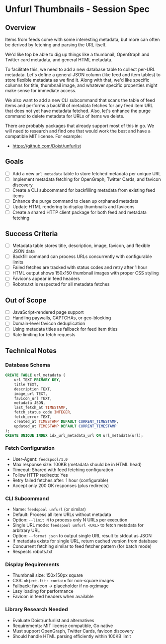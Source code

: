 # Unfurl Thumbnails - Session Spec

## Overview

Items from feeds come with some interesting metadata, but more can often be derived by fetching and parsing the URL itself.

We'd like top be able to dig up things like a thumbnail, OpenGraph and Twitter card metadata, and general HTML metadata.

To facilitate this, we need to add a new database table to collect per-URL metadata. Let's define a general JSON column
(like feed and item tables) to store flexible metadata as we find it. Along with that, we'd like specific columns for
title, thumbnail image, and whatever specific properties might make sense for immediate access.

We also want to add a new CLI subcommand that scans the table of feed items and performs a backfill of metadata fetches
for any feed item URL that does not yet have metadata fetched. Also, let's enhance the purge command to delete metadata
for URLs of items we delete.

There are probably packages that already support most of this in go. We will need to research and find one that would
work the best and have a compatible MIT license. For example:

- https://github.com/Doist/unfurlist



## Goals

- [ ] Add a new `url_metadata` table to store fetched metadata per unique URL
- [ ] Implement metadata fetching for OpenGraph, Twitter Cards, and favicon discovery
- [ ] Create a CLI subcommand for backfilling metadata from existing feed items
- [ ] Enhance the purge command to clean up orphaned metadata
- [ ] Update HTML rendering to display thumbnails and favicons
- [ ] Create a shared HTTP client package for both feed and metadata fetching

## Success Criteria

- [ ] Metadata table stores title, description, image, favicon, and flexible JSON data
- [ ] Backfill command can process URLs concurrently with configurable limits
- [ ] Failed fetches are tracked with status codes and retry after 1 hour
- [ ] HTML output shows 150x150 thumbnail images with proper CSS styling
- [ ] Favicons appear in feed headers
- [ ] Robots.txt is respected for all metadata fetches

## Out of Scope

- [ ] JavaScript-rendered page support
- [ ] Handling paywalls, CAPTCHAs, or geo-blocking
- [ ] Domain-level favicon deduplication
- [ ] Using metadata titles as fallback for feed item titles
- [ ] Rate limiting for fetch requests

## Technical Notes

### Database Schema
```sql
CREATE TABLE url_metadata (
    url TEXT PRIMARY KEY,
    title TEXT,
    description TEXT,
    image_url TEXT,
    favicon_url TEXT,
    metadata JSON,
    last_fetch_at TIMESTAMP,
    fetch_status_code INTEGER,
    fetch_error TEXT,
    created_at TIMESTAMP DEFAULT CURRENT_TIMESTAMP,
    updated_at TIMESTAMP DEFAULT CURRENT_TIMESTAMP
);
CREATE UNIQUE INDEX idx_url_metadata_url ON url_metadata(url);
```

### Fetch Configuration
- User-Agent: `feedspool/1.0`
- Max response size: 100KB (metadata should be in HTML head)
- Timeout: Shared with feed fetching configuration
- Follow HTTP redirects: Yes
- Retry failed fetches after: 1 hour (configurable)
- Accept only 200 OK responses (plus redirects)

### CLI Subcommand
- Name: `feedspool unfurl` (or similar)
- Default: Process all item URLs without metadata
- Option: `--limit N` to process only N URLs per execution
- Single URL mode: `feedspool unfurl <URL>` to fetch metadata for arbitrary URL
- Option: `--format json` to output single URL result to stdout as JSON
- If metadata exists for single URL, return cached version from database
- Concurrent fetching similar to feed fetcher pattern (for batch mode)
- Respects robots.txt

### Display Requirements
- Thumbnail size: 150x150px square
- CSS: `object-fit: contain` for non-square images
- Fallback: favicon → placeholder if no og:image
- Lazy loading for performance
- Favicon in feed headers when available

### Library Research Needed
- Evaluate Doist/unfurlist and alternatives
- Requirements: MIT license compatible, Go native
- Must support OpenGraph, Twitter Cards, favicon discovery
- Should handle HTML parsing efficiently within 100KB limit
